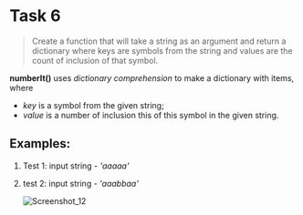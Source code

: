 # Task 6

> Create a function that will take a string as an argument and 
> return a dictionary where keys are symbols from the string and 
> values are the count of inclusion of that symbol.

**numberIt()** uses *dictionary comprehension* to make a dictionary with items, where 
  - *key* is a symbol from the given string;
  - *value* is a number of inclusion this of this symbol in the given string.

## Examples:

  1. Test 1: input string - *'aaaaa'*
  2. test 2: input string - *'aaabbaa'*
  
      ![Screenshot_12](https://user-images.githubusercontent.com/40645030/113493028-af557600-94e4-11eb-9580-6ec8a0c822ce.png)

